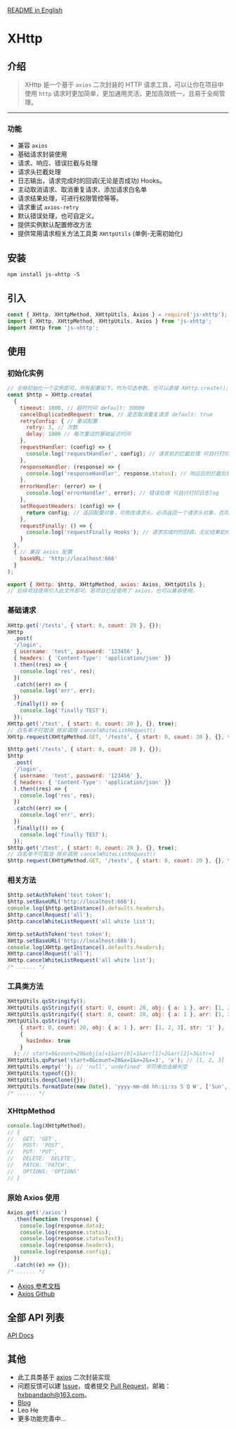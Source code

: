[README in English](https://github.com/pandaoh/js-xhttp/blob/master/README.en.md)

# XHttp

## 介绍

> XHttp 是一个基于 `axios` 二次封装的 HTTP 请求工具，可以让你在项目中使用 `http` 请求时更加简单，更加通用灵活，更加高效统一，且易于全局管理。

-----

### 功能

* 兼容 `axios`
* 基础请求封装使用
* 请求、响应、错误拦截与处理
* 请求头拦截处理
* 日志输出，请求完成时的回调(无论是否成功) Hooks。
* 主动取消请求、取消重复请求、添加请求白名单
* 请求结果处理，可进行权限管控等等。
* 请求重试 `axios-retry`
* 默认错误处理，也可自定义。
* 提供实例默认配置修改方法
* 提供常用请求相关方法工具类 `XHttpUtils` (单例-无需初始化)

## 安装

```shell
npm install js-xhttp -S
```

## 引入

```javascript
const { XHttp, XHttpMethod, XHttpUtils, Axios } = require('js-xhttp');
import { XHttp, XHttpMethod, XHttpUtils, Axios } from 'js-xhttp';
import XHttp from 'js-xhttp';
```

## 使用

### 初始化实例

```javascript
// 全局初始化一个实例即可，所有配置如下，均为可选参数。也可以直接 XHttp.create(); 初始化。
const $http = XHttp.create(
  {
    timeout: 1000, // 超时时间 default: 30000
    cancelDuplicatedRequest: true, // 是否取消重复请求 default: true
    retryConfig: { // 重试配置
      retry: 3, // 次数
      delay: 1000 // 每次重试的基础延迟时间
    },
    requestHandler: (config) => {
      console.log('requestHandler', config); // 请求前的拦截处理 可自行打印日志log
    },
    responseHandler: (response) => {
      console.log('responseHandler', response.status); // 响应后的拦截处理 可自行打印日志log
    },
    errorHandler: (error) => {
      console.log('errorHandler', error); // 错误处理 可自行打印日志log
    },
    setRequestHeaders: (config) => {
      return config; // 返回配置对象，可修改请求头。必须返回一个请求头对象，否则会抛出错误。
    },
    requestFinally: () => {
      console.log('requestFinally Hooks'); // 请求完成时的回调，无论结果如何。
    }
  },
  { // 兼容 axios 配置
    baseURL: 'http://localhost:666'
  }
);

export { XHttp: $http, XHttpMethod, axios: Axios, XHttpUtils };
// 后续项目使用引入此文件即可，若项目已经使用了 axios，也可以兼容使用。
```

### 基础请求

```javascript
XHttp.get('/tests', { start: 0, count: 20 }, {});
XHttp
  .post(
  '/login',
  { username: 'test', password: '123456' },
  { headers: { 'Content-Type': 'application/json' }}
  ).then((res) => {
    console.log('res', res);
  })
  .catch((err) => {
    console.log('err', err);
  })
  .finally(() => {
    console.log('finally TEST');
  });
XHttp.get('/test', { start: 0, count: 20 }, {}, true); 
// 白名单不可取消 除非调用 cancelWhiteListRequest()
XHttp.request(XHttpMethod.GET, '/tests', { start: 0, count: 20 }, {}, true);

$http.get('/tests', { start: 0, count: 20 }, {});
$http
  .post(
  '/login',
  { username: 'test', password: '123456' },
  { headers: { 'Content-Type': 'application/json' }}
  ).then((res) => {
    console.log('res', res);
  })
  .catch((err) => {
    console.log('err', err);
  })
  .finally(() => {
    console.log('finally TEST');
  });
$http.get('/test', { start: 0, count: 20 }, {}, true); 
// 白名单不可取消 除非调用 cancelWhiteListRequest()
$http.request(XHttpMethod.GET, '/tests', { start: 0, count: 20 }, {}, true);
```

### 相关方法

```javascript
$http.setAuthToken('test token');
$http.setBaseURL('http://localhost:666');
console.log($http.getInstance().defaults.headers);
$http.cancelRequest('all');
$http.cancelWhiteListRequest('all white list');

XHttp.setAuthToken('test token');
XHttp.setBaseURL('http://localhost:666');
console.log(XHttp.getInstance().defaults.headers);
XHttp.cancelRequest('all');
XHttp.cancelWhiteListRequest('all white list');
/* ...... */
```

### 工具类方法

```javascript
XHttpUtils.qsStringify();
XHttpUtils.qsStringify({ start: 0, count: 20, obj: { a: 1 }, arr: [1, 2, 3] }); // start=0&count=20&obj[a]=1&arr[]=1&arr[]=2&arr[]=3
XHttpUtils.qsStringify({ start: 0, count: 20, obj: { a: 1 }, arr: [1, 2, 3] }, { arr2str: true }); // start=0&count=20&obj[a]=1&arr=1,2,3
XHttpUtils.qsStringify(
    { start: 0, count: 20, obj: { a: 1 }, arr: [1, 2, 3], str: '1' },
    {
      hasIndex: true
    }
  ); // start=0&count=20&obj[a]=1&arr[0]=1&arr[1]=2&arr[2]=3&str=1
XHttpUtils.qsParse('start=0&count=20&x=1&x=2&x=3', 'x'); // [1, 2, 3]
XHttpUtils.empty(''); // 'null','undefined' 字符串也会被判空
XHttpUtils.typeof({});
XHttpUtils.deepClone({});
XHttpUtils.formatDate(new Date(), 'yyyy-mm-dd hh:ii:ss S Q W', ['Sun', 'Mon', 'Tue', 'Wed', 'Thu', 'Fri', 'Sat']); // 参考 php date
/* ...... */
```

### XHttpMethod

```javascript
console.log(XHttpMethod);
// {
//   GET: 'GET',
//   POST: 'POST',
//   PUT: 'PUT',
//   DELETE: 'DELETE',
//   PATCH: 'PATCH',
//   OPTIONS: 'OPTIONS'
// }
```

### 原始 Axios 使用

```javascript
Axios.get('/axios')
  .then(function (response) {
    console.log(response.data);
    console.log(response.status);
    console.log(response.statusText);
    console.log(response.headers);
    console.log(response.config);
  })
  .catch((e) => {});
/* ...... */
```

* [Axios 参考文档](https://www.axios-http.cn/docs/intro)
* [Axios Github](https://github.com/axios/axios)

## 全部 API 列表

[API Docs](https://github.com/pandaoh/js-xhttp/blob/master/docs/README.md)

## 其他

* 此工具类基于 [axios](https://github.com/axios/axios) 二次封装实现
* 问题反馈可以建 [Issue](https://github.com/pandaoh/js-xhttp/issues)，或者提交 [Pull Request](https://github.com/pandaoh/js-xhttp/pulls)，邮箱：[hxbpandaoh@163.com](mailto:hxbpandaoh@163.com)。
* [Blog](http://a.biugle.cn)
* Leo He
* 更多功能完善中...
